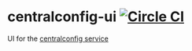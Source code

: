 # centralconfig-ui [![Circle CI](https://circleci.com/gh/cagedtornado/centralconfig-ui.svg?style=svg)](https://circleci.com/gh/cagedtornado/centralconfig-ui)
UI for the [centralconfig service](https://github.com/cagedtornado/centralconfig)

